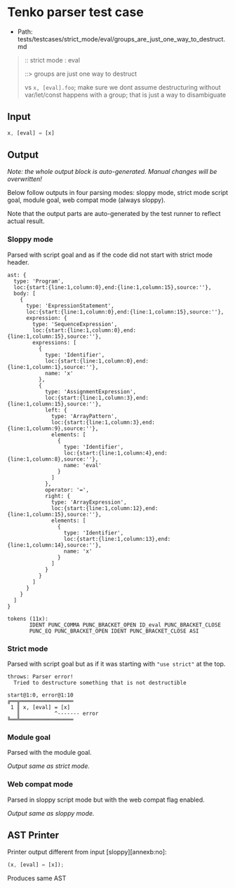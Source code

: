 # Tenko parser test case

- Path: tests/testcases/strict_mode/eval/groups_are_just_one_way_to_destruct.md

> :: strict mode : eval
>
> ::> groups are just one way to destruct
>
> vs `x, [eval].foo`; make sure we dont assume destructuring without var/let/const happens with a group; that is just a way to disambiguate

## Input

`````js
x, [eval] = [x]
`````

## Output

_Note: the whole output block is auto-generated. Manual changes will be overwritten!_

Below follow outputs in four parsing modes: sloppy mode, strict mode script goal, module goal, web compat mode (always sloppy).

Note that the output parts are auto-generated by the test runner to reflect actual result.

### Sloppy mode

Parsed with script goal and as if the code did not start with strict mode header.

`````
ast: {
  type: 'Program',
  loc:{start:{line:1,column:0},end:{line:1,column:15},source:''},
  body: [
    {
      type: 'ExpressionStatement',
      loc:{start:{line:1,column:0},end:{line:1,column:15},source:''},
      expression: {
        type: 'SequenceExpression',
        loc:{start:{line:1,column:0},end:{line:1,column:15},source:''},
        expressions: [
          {
            type: 'Identifier',
            loc:{start:{line:1,column:0},end:{line:1,column:1},source:''},
            name: 'x'
          },
          {
            type: 'AssignmentExpression',
            loc:{start:{line:1,column:3},end:{line:1,column:15},source:''},
            left: {
              type: 'ArrayPattern',
              loc:{start:{line:1,column:3},end:{line:1,column:9},source:''},
              elements: [
                {
                  type: 'Identifier',
                  loc:{start:{line:1,column:4},end:{line:1,column:8},source:''},
                  name: 'eval'
                }
              ]
            },
            operator: '=',
            right: {
              type: 'ArrayExpression',
              loc:{start:{line:1,column:12},end:{line:1,column:15},source:''},
              elements: [
                {
                  type: 'Identifier',
                  loc:{start:{line:1,column:13},end:{line:1,column:14},source:''},
                  name: 'x'
                }
              ]
            }
          }
        ]
      }
    }
  ]
}

tokens (11x):
       IDENT PUNC_COMMA PUNC_BRACKET_OPEN ID_eval PUNC_BRACKET_CLOSE
       PUNC_EQ PUNC_BRACKET_OPEN IDENT PUNC_BRACKET_CLOSE ASI
`````

### Strict mode

Parsed with script goal but as if it was starting with `"use strict"` at the top.

`````
throws: Parser error!
  Tried to destructure something that is not destructible

start@1:0, error@1:10
╔══╦═════════════════
 1 ║ x, [eval] = [x]
   ║           ^------- error
╚══╩═════════════════

`````


### Module goal

Parsed with the module goal.

_Output same as strict mode._

### Web compat mode

Parsed in sloppy script mode but with the web compat flag enabled.

_Output same as sloppy mode._

## AST Printer

Printer output different from input [sloppy][annexb:no]:

````js
(x, [eval] = [x]);
````

Produces same AST
